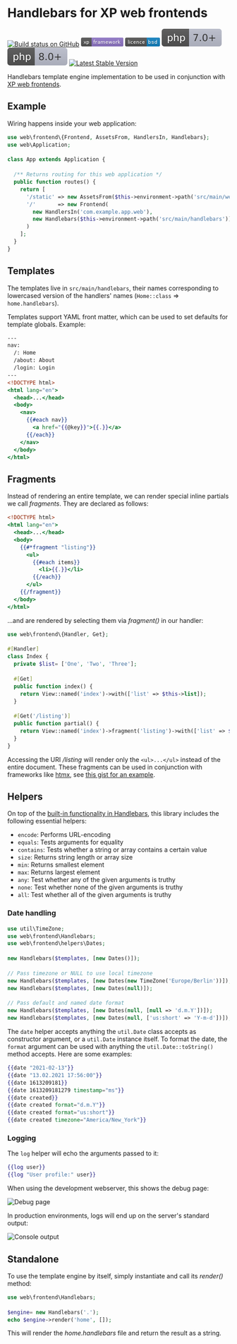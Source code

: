 Handlebars for XP web frontends
===============================

[![Build status on GitHub](https://github.com/xp-forge/handlebars-templates/workflows/Tests/badge.svg)](https://github.com/xp-forge/handlebars-templates/actions)
[![XP Framework Module](https://raw.githubusercontent.com/xp-framework/web/master/static/xp-framework-badge.png)](https://github.com/xp-framework/core)
[![BSD Licence](https://raw.githubusercontent.com/xp-framework/web/master/static/licence-bsd.png)](https://github.com/xp-framework/core/blob/master/LICENCE.md)
[![Requires PHP 7.0+](https://raw.githubusercontent.com/xp-framework/web/master/static/php-7_0plus.svg)](http://php.net/)
[![Supports PHP 8.0+](https://raw.githubusercontent.com/xp-framework/web/master/static/php-8_0plus.svg)](http://php.net/)
[![Latest Stable Version](https://poser.pugx.org/xp-forge/handlebars-templates/version.svg)](https://packagist.org/packages/xp-forge/handlebars-templates)

Handlebars template engine implementation to be used in conjunction with [XP web frontends](https://github.com/xp-forge/frontend).

Example
-------
Wiring happens inside your web application:

```php
use web\frontend\{Frontend, AssetsFrom, HandlersIn, Handlebars};
use web\Application;

class App extends Application {

  /** Returns routing for this web application */
  public function routes() {
    return [
      '/static' => new AssetsFrom($this->environment->path('src/main/webapp')),
      '/'       => new Frontend(
        new HandlersIn('com.example.app.web'),
        new Handlebars($this->environment->path('src/main/handlebars'))
      )
    ];
  }
}
```

Templates
---------
The templates live in `src/main/handlebars`, their names corresponding to lowercased version of the handlers' names (`Home::class` => `home.handlebars`).

Templates support YAML front matter, which can be used to set defaults for template globals. Example:

```handlebars
---
nav:
  /: Home
  /about: About
  /login: Login
---
<!DOCTYPE html>
<html lang="en">
  <head>...</head>
  <body>
    <nav>
      {{#each nav}}
        <a href="{{@key}}">{{.}}</a>
      {{/each}}
    </nav>
  </body>
</html>
```

Fragments
---------
Instead of rendering an entire template, we can render special inline partials we call *fragments*. They are declared as follows:

```handlebars
<!DOCTYPE html>
<html lang="en">
  <head>...</head>
  <body>
    {{#*fragment "listing"}}
      <ul>
        {{#each items}}
          <li>{{.}}</li>
        {{/each}}
      </ul>
    {{/fragment}}
  </body>
</html>
```

...and are rendered by selecting them via *fragment()* in our handler:

```php
use web\frontend\{Handler, Get};

#[Handler]
class Index {
  private $list= ['One', 'Two', 'Three'];

  #[Get]
  public function index() {
    return View::named('index')->with(['list' => $this->list]);
  }

  #[Get('/listing')]
  public function partial() {
    return View::named('index')->fragment('listing')->with(['list' => $this->list]);
  }
}
```

Accessing the URI */listing* will render only the `<ul>...</ul>` instead of the entire document. These fragments can be used in conjunction with frameworks like [htmx](https://htmx.org/), see [this gist for an example](https://gist.github.com/thekid/019b12627f129afe7bdaea4cc594b29a).

Helpers
-------
On top of the [built-in functionality in Handlebars](https://github.com/xp-forge/handlebars), this library includes the following essential helpers:

* `encode`: Performs URL-encoding 
* `equals`: Tests arguments for equality
* `contains`: Tests whether a string or array contains a certain value
* `size`: Returns string length or array size
* `min`: Returns smallest element
* `max`: Returns largest element
* `any`: Test whether any of the given arguments is truthy
* `none`: Test whether none of the given arguments is truthy
* `all`: Test whether all of the given arguments is truthy

### Date handling

```php
use util\TimeZone;
use web\frontend\Handlebars;
use web\frontend\helpers\Dates;

new Handlebars($templates, [new Dates()]);

// Pass timezone or NULL to use local timezone
new Handlebars($templates, [new Dates(new TimeZone('Europe/Berlin'))]);
new Handlebars($templates, [new Dates(null)]);

// Pass default and named date format
new Handlebars($templates, [new Dates(null, [null => 'd.m.Y'])]);
new Handlebars($templates, [new Dates(null, ['us:short' => 'Y-m-d'])]);
```

The `date` helper accepts anything the `util.Date` class accepts as constructor argument, or a `util.Date` instance itself. To format the date, the `format` argument can be used with anything the `util.Date::toString()` method accepts. Here are some examples:

```handlebars
{{date "2021-02-13"}}
{{date "13.02.2021 17:56:00"}}
{{date 1613209181}}
{{date 1613209181279 timestamp="ms"}}
{{date created}}
{{date created format="d.m.Y"}}
{{date created format="us:short"}}
{{date created timezone="America/New_York"}}
```

### Logging

The `log` helper will echo the arguments passed to it:

```handlebars
{{log user}}
{{log "User profile:" user}}
```

When using the development webserver, this shows the debug page:

![Debug page](https://user-images.githubusercontent.com/696742/107873960-89cdc800-6eb6-11eb-954b-8b00324cce74.png)

In production environments, logs will end up on the server's standard output:

![Console output](https://user-images.githubusercontent.com/696742/107874105-838c1b80-6eb7-11eb-8c7e-ee257ef1d92d.png)


Standalone
----------
To use the template engine by itself, simply instantiate and call its *render()* method:

```php
use web\frontend\Handlebars;

$engine= new Handlebars('.');
echo $engine->render('home', []);
```

This will render the *home.handlebars* file and return the result as a string.